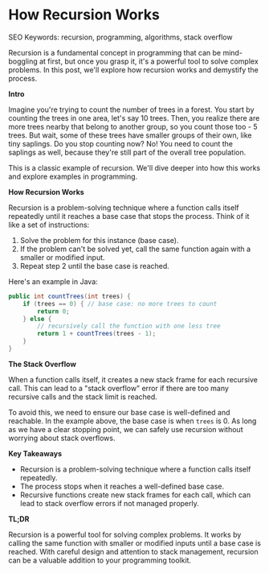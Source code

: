**How Recursion Works**
=====================

SEO Keywords: recursion, programming, algorithms, stack overflow

Recursion is a fundamental concept in programming that can be mind-boggling at first, but once you grasp it, it's a powerful tool to solve complex problems. In this post, we'll explore how recursion works and demystify the process.

**Intro**

Imagine you're trying to count the number of trees in a forest. You start by counting the trees in one area, let's say 10 trees. Then, you realize there are more trees nearby that belong to another group, so you count those too - 5 trees. But wait, some of these trees have smaller groups of their own, like tiny saplings. Do you stop counting now? No! You need to count the saplings as well, because they're still part of the overall tree population.

This is a classic example of recursion. We'll dive deeper into how this works and explore examples in programming.

**How Recursion Works**

Recursion is a problem-solving technique where a function calls itself repeatedly until it reaches a base case that stops the process. Think of it like a set of instructions:

1. Solve the problem for this instance (base case).
2. If the problem can't be solved yet, call the same function again with a smaller or modified input.
3. Repeat step 2 until the base case is reached.

Here's an example in Java:
```java
public int countTrees(int trees) {
    if (trees == 0) { // base case: no more trees to count
        return 0;
    } else {
        // recursively call the function with one less tree
        return 1 + countTrees(trees - 1);
    }
}
```
**The Stack Overflow**

When a function calls itself, it creates a new stack frame for each recursive call. This can lead to a "stack overflow" error if there are too many recursive calls and the stack limit is reached.

To avoid this, we need to ensure our base case is well-defined and reachable. In the example above, the base case is when `trees` is 0. As long as we have a clear stopping point, we can safely use recursion without worrying about stack overflows.

**Key Takeaways**

* Recursion is a problem-solving technique where a function calls itself repeatedly.
* The process stops when it reaches a well-defined base case.
* Recursive functions create new stack frames for each call, which can lead to stack overflow errors if not managed properly.

**TL;DR**

Recursion is a powerful tool for solving complex problems. It works by calling the same function with smaller or modified inputs until a base case is reached. With careful design and attention to stack management, recursion can be a valuable addition to your programming toolkit.